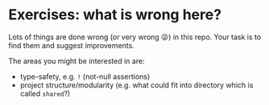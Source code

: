 # Exercises: what is wrong here?

Lots of things are done wrong (or very wrong 😜) in this repo. Your task is to find them and suggest improvements.

The areas you might be interested in are:
- type-safety, e.g. `!` (not-null assertions)
- project structure/modularity (e.g. what could fit into directory which is called `shared`?)
